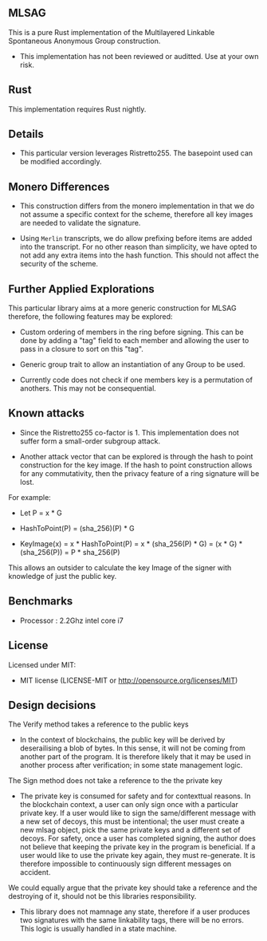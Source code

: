 ## MLSAG

This is a pure Rust implementation of the Multilayered Linkable Spontaneous Anonymous Group construction.

- This implementation has not been reviewed or auditted. Use at your own risk.

## Rust

This implementation requires Rust nightly.

## Details

- This particular version leverages Ristretto255. The basepoint used can be modified accordingly. 

## Monero Differences

- This construction differs from the monero implementation in that we do not assume a specific context for the scheme, therefore all key images are needed to validate the signature.

- Using `Merlin` transcripts, we do allow prefixing before items are added into the transcript. For no other reason than simplicity, we have opted to not add any extra items into the hash function. This should not affect the security of the scheme.

## Further Applied Explorations

This particular library aims at a more generic construction for MLSAG therefore, the following features may be explored:

- Custom ordering of members in the ring before signing. This can be done by adding a "tag" field to each member and allowing the user to pass in a closure to sort on this "tag".

- Generic group trait to allow an instantiation of any Group to be used.

- Currently code does not check if one members key is a permutation of anothers. This may not be consequential.

## Known attacks

- Since the Ristretto255 co-factor is 1. This implementation does not suffer form a small-order subgroup attack.

- Another attack vector that can be explored is through the hash to point construction for the key image. If the hash to point construction allows for any commutativity, then the privacy feature of a ring signature will be lost.

For example:

- Let P = x * G

- HashToPoint(P) = (sha_256)(P) * G

- KeyImage(x) = x * HashToPoint(P) = x * (sha_256(P) * G) = (x * G) * (sha_256(P)) = P * sha_256(P)

This allows an outsider to calculate the key Image of the signer with knowledge of just the public key.

## Benchmarks

- Processor : 2.2Ghz intel core i7

## License

Licensed under MIT: 

- MIT license (LICENSE-MIT or http://opensource.org/licenses/MIT)

## Design decisions

The Verify method takes a reference to the public keys
- In the context of blockchains, the public key will be derived by deserailising a blob of bytes. In this sense, it will not be coming from another part of the program. It is therefore likely that it may be used in another process after verification; in some state management logic.

The Sign method does not take a reference to the the private key
- The private key is consumed for safety and for contexttual reasons. In the blockchain context, a user can only sign once with a particular private key. If a user would like to sign the same/different message with a new set of decoys, this must be intentional; the user must create a new mlsag object, pick the same private keys and a different set of decoys. For safety, once a user has completed signing, the author does not believe that keeping the private key in the program is beneficial. If a user would like to use the private key again, they must re-generate. It is therefore impossible to continuously sign different messages on accident.

We could equally argue that the private key should take a reference and the destroying of it, should not be this libraries responsibility.

- This library does not mamnage any state, therefore if a user produces two signatures with the same linkability tags, there will be no errors. This logic is usually handled in a state machine.